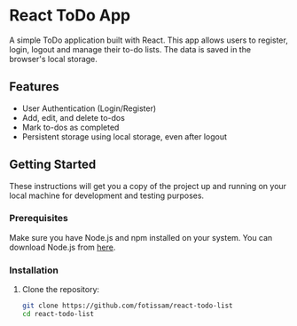# React ToDo App

A simple ToDo application built with React. This app allows users to register, login, logout and manage their to-do lists. The data is saved in the browser's local storage.

## Features

- User Authentication (Login/Register)
- Add, edit, and delete to-dos
- Mark to-dos as completed
- Persistent storage using local storage, even after logout

## Getting Started

These instructions will get you a copy of the project up and running on your local machine for development and testing purposes.

### Prerequisites

Make sure you have Node.js and npm installed on your system. You can download Node.js from [here](https://nodejs.org/).

### Installation

1. Clone the repository:
   ```bash
   git clone https://github.com/fotissam/react-todo-list
   cd react-todo-list
   ```
